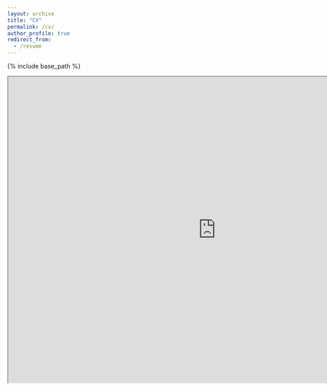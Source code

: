 ```yaml
---
layout: archive
title: "CV"
permalink: /cv/
author_profile: true
redirect_from:
  - /resume
---
```

{% include base_path %}

<iframe src="https://shubhammawa.github.io/files/Shubham_Mawa_Resume.pdf" width="950" height="700" align="middle"></iframe>
